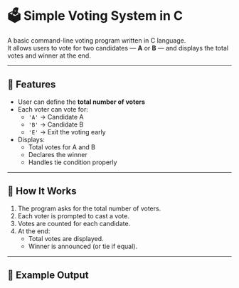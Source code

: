 # 🗳️ Simple Voting System in C

A basic command-line voting program written in C language.  
It allows users to vote for two candidates — **A** or **B** — and displays the total votes and winner at the end.

---

## 🚀 Features

- User can define the **total number of voters**
- Each voter can vote for:
  - `'A'` → Candidate A  
  - `'B'` → Candidate B  
  - `'E'` → Exit the voting early
- Displays:
  - Total votes for A and B
  - Declares the winner
  - Handles tie condition properly

---

## 🧠 How It Works

1. The program asks for the total number of voters.
2. Each voter is prompted to cast a vote.
3. Votes are counted for each candidate.
4. At the end:
   - Total votes are displayed.
   - Winner is announced (or tie if equal).

---

## 🧩 Example Output

